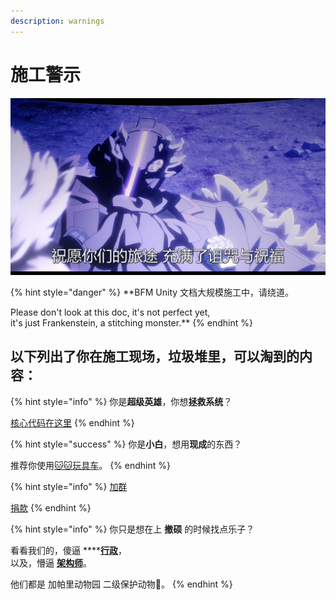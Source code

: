 ```yaml
---
description: warnings
---
```


# 施工警示

![](.gitbook/assets/9lddq5-53hnx10z9wt3cs1hc-u0.png)

{% hint style="danger" %}
**BFM Unity 文档大规模施工中，请绕道。  
  
Please don't look at this doc, it's not perfect yet,   
it's just Frankenstein, a stitching monster.**
{% endhint %}

## **以下列出了你在施工现场，垃圾堆里，可以淘到的内容：**

{% hint style="info" %}
你是**超级英雄**，你想**拯救系统**？  
  
[核心代码在这里](https://guhhhhaa.gitbook.io/bfm/ruan-jian-bfm-on-python)
{% endhint %}

{% hint style="success" %}
你是**小白**，想用**现成**的东西？  
  
推荐你使用[🐱🐱玩具车](https://www.fmz.com/bbs-topic/5371)。
{% endhint %}

{% hint style="info" %}
[加群](https://guhhhhaa.gitbook.io/bfm/ru-he-jia-ru-wo-men-de-tao-lun-qun-zu)  


[捐款](https://guhhhhaa.gitbook.io/bfm/juan-zeng)
{% endhint %}

{% hint style="info" %}
你只是想在上 **撤硕** 的时候找点乐子？

看看我们的，傻逼 ****[**行政**](https://guhhhhaa.gitbook.io/bfm/guan-li-wen-ti-jie-da-1-jie-gou-yin-ru)，  
以及，懵逼 [**架构师**](https://guhhhhaa.gitbook.io/bfm/guan-li-fa-zhan-lu-xian)。

他们都是 加帕里动物园 二级保护动物🐒。
{% endhint %}

